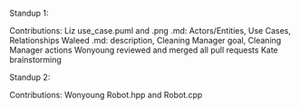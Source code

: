 Standup 1:

Contributions:
Liz
use_case.puml and .png
.md: Actors/Entities, Use Cases, Relationships
Waleed
.md: description, Cleaning Manager goal, Cleaning Manager actions
Wonyoung
reviewed and merged all pull requests
Kate
brainstorming


Standup 2:

Contributions:
Wonyoung
Robot.hpp and Robot.cpp
